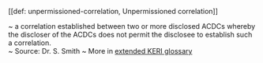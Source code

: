 [[def: unpermissioned-correlation, Unpermissioned correlation]]

~ a correlation established between two or more disclosed ACDCs whereby the discloser of the ACDCs does not permit the disclosee to establish such a correlation.  
~ Source: Dr. S. Smith
~ More in <a href="https://weboftrust.github.io/WOT-terms/docs/glossary/unpermissioned-correlation">extended KERI glossary</a>
